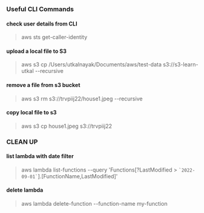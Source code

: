 ### Useful CLI Commands

#### check user details from CLI
> aws sts get-caller-identity


#### upload a local file to S3
> aws s3 cp /Users/utkalnayak/Documents/aws/test-data s3://s3-learn-utkal --recursive


#### remove a file from s3 bucket
> aws s3 rm s3://trvpiij22/house1.jpeg --recursive

#### copy local file to s3
> aws s3 cp house1.jpeg s3://trvpiij22


### CLEAN UP

#### list lambda with date filter
> aws lambda list-functions --query 'Functions[?LastModified > `` `2022-09-01` ``].[FunctionName,LastModified]'

#### delete lambda
> aws lambda delete-function --function-name my-function



